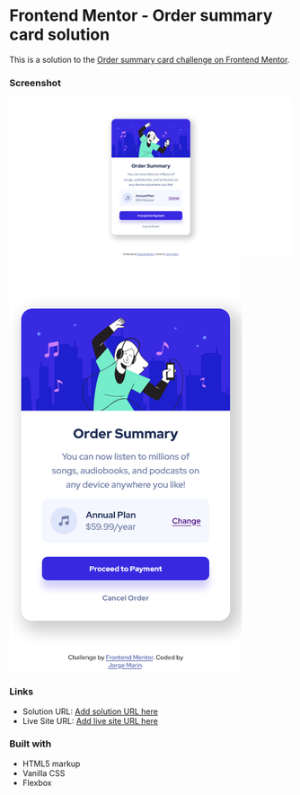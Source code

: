 # Frontend Mentor - Order summary card solution

This is a solution to the [Order summary card challenge on Frontend Mentor](https://www.frontendmentor.io/challenges/order-summary-component-QlPmajDUj).

### Screenshot

![How it looks on desktop](./design/desktop-design.png)
![How it looks on mobile](./design/mobile-design.png)

### Links

- Solution URL: [Add solution URL here](https://github.com/Jorge-PMarin/Order-summary-card-FM)
- Live Site URL: [Add live site URL here](https://jorge-pmarin.github.io/Order-summary-card-FM/)

### Built with

- HTML5 markup
- Vanilla CSS
- Flexbox



